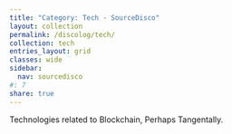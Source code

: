 ```yaml
---
title: "Category: Tech - SourceDisco"
layout: collection
permalink: /discolog/tech/
collection: tech
entries_layout: grid
classes: wide
sidebar:
  nav: sourcedisco 
#: 7
share: true
---
```


Technologies related to Blockchain, Perhaps Tangentally.